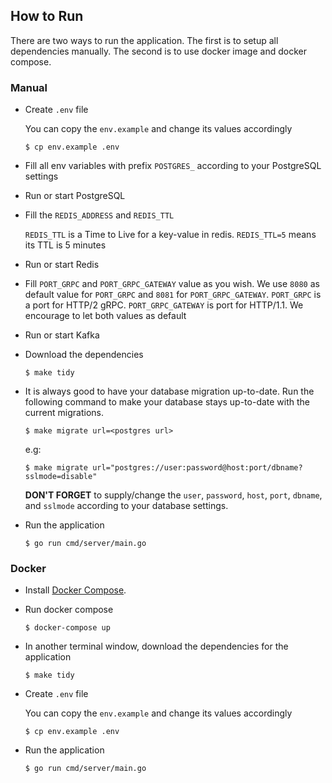 ## How to Run

There are two ways to run the application. The first is to setup all dependencies manually.
The second is to use docker image and docker compose.

### Manual

- Create `.env` file

    You can copy the `env.example` and change its values accordingly

    ```
    $ cp env.example .env
    ```

- Fill all env variables with prefix `POSTGRES_` according to your PostgreSQL settings

- Run or start PostgreSQL

- Fill the `REDIS_ADDRESS` and `REDIS_TTL`

    `REDIS_TTL` is a Time to Live for a key-value in redis. `REDIS_TTL=5` means its TTL is 5 minutes

- Run or start Redis

- Fill `PORT_GRPC` and `PORT_GRPC_GATEWAY` value as you wish. We use `8080` as default value for `PORT_GRPC` and `8081` for `PORT_GRPC_GATEWAY`.
    `PORT_GRPC` is a port for HTTP/2 gRPC. `PORT_GRPC_GATEWAY` is port for HTTP/1.1.
    We encourage to let both values as default

- Run or start Kafka

- Download the dependencies

    ```
    $ make tidy
    ```

- It is always good to have your database migration up-to-date.
    Run the following command to make your database stays up-to-date with the current migrations.

    ```
    $ make migrate url=<postgres url>
    ```

    e.g:

    ```
    $ make migrate url="postgres://user:password@host:port/dbname?sslmode=disable"
    ```

    **DON'T FORGET** to supply/change the `user`, `password`, `host`, `port`, `dbname`, and `sslmode` according to your database settings.

- Run the application

    ```
    $ go run cmd/server/main.go
    ```

### Docker

- Install [Docker Compose](https://docs.docker.com/compose/).

- Run docker compose

    ```
    $ docker-compose up
    ```

- In another terminal window, download the dependencies for the application

    ```
    $ make tidy
    ```

- Create `.env` file

    You can copy the `env.example` and change its values accordingly

    ```
    $ cp env.example .env
    ```

- Run the application

    ```
    $ go run cmd/server/main.go
    ```
